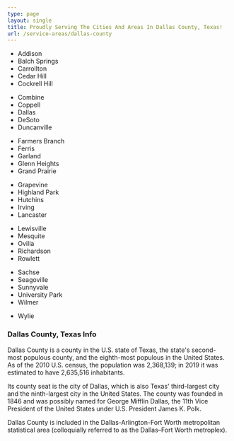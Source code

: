 ```yaml
---
type: page
layout: single
title: Proudly Serving The Cities And Areas In Dallas County, Texas!
url: /service-areas/dallas-county
---
```

<section class="counties">

- Addison
- Balch Springs
- Carrollton
- Cedar Hill
- Cockrell Hill

* Combine
* Coppell
* Dallas
* DeSoto
* Duncanville

- Farmers Branch
- Ferris
- Garland
- Glenn Heights
- Grand Prairie


* Grapevine
* Highland Park
* Hutchins
* Irving
* Lancaster


- Lewisville
- Mesquite
- Ovilla
- Richardson
- Rowlett

* Sachse
* Seagoville
* Sunnyvale
* University Park
* Wilmer

- Wylie
 </section>




### Dallas County, Texas Info

Dallas County is a county in the U.S. state of Texas, the state's second-most populous county, and the eighth-most populous in the United States. As of the 2010 U.S. census, the population was 2,368,139; in 2019 it was estimated to have 2,635,516 inhabitants.

Its county seat is the city of Dallas, which is also Texas' third-largest city and the ninth-largest city in the United States. The county was founded in 1846 and was possibly named for George Mifflin Dallas, the 11th Vice President of the United States under U.S. President James K. Polk.

Dallas County is included in the Dallas-Arlington-Fort Worth metropolitan statistical area (colloquially referred to as the Dallas–Fort Worth metroplex).
